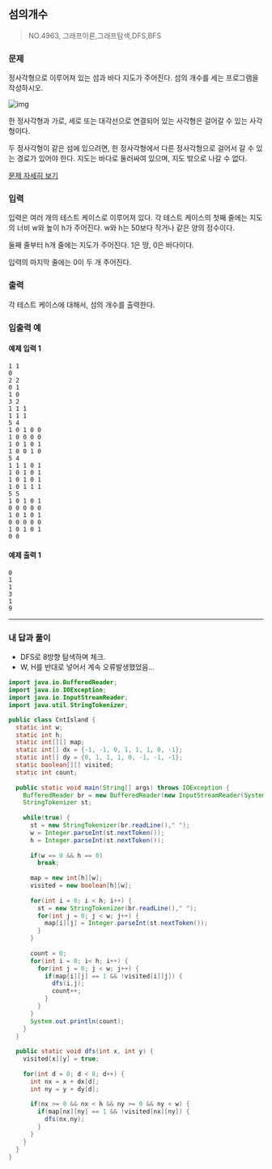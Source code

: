 ## 섬의개수

> NO.4963, 그래프이론,그래프탐색,DFS,BFS



### 문제 

정사각형으로 이루어져 있는 섬과 바다 지도가 주어진다. 섬의 개수를 세는 프로그램을 작성하시오.

![img](https://www.acmicpc.net/upload/images/island.png)

한 정사각형과 가로, 세로 또는 대각선으로 연결되어 있는 사각형은 걸어갈 수 있는 사각형이다. 

두 정사각형이 같은 섬에 있으려면, 한 정사각형에서 다른 정사각형으로 걸어서 갈 수 있는 경로가 있어야 한다. 지도는 바다로 둘러싸여 있으며, 지도 밖으로 나갈 수 없다.

[문제 자세히 보기](https://www.acmicpc.net/problem/4963)

### 입력

입력은 여러 개의 테스트 케이스로 이루어져 있다. 각 테스트 케이스의 첫째 줄에는 지도의 너비 w와 높이 h가 주어진다. w와 h는 50보다 작거나 같은 양의 정수이다.

둘째 줄부터 h개 줄에는 지도가 주어진다. 1은 땅, 0은 바다이다.

입력의 마지막 줄에는 0이 두 개 주어진다.

### 출력

각 테스트 케이스에 대해서, 섬의 개수를 출력한다.

### 입출력 예 

#### 예제 입력 1

```
1 1
0
2 2
0 1
1 0
3 2
1 1 1
1 1 1
5 4
1 0 1 0 0
1 0 0 0 0
1 0 1 0 1
1 0 0 1 0
5 4
1 1 1 0 1
1 0 1 0 1
1 0 1 0 1
1 0 1 1 1
5 5
1 0 1 0 1
0 0 0 0 0
1 0 1 0 1
0 0 0 0 0
1 0 1 0 1
0 0
```

#### 예제 출력 1

```
0
1
1
3
1
9
```

---

### 내 답과 풀이

- DFS로 8방향 탐색하며 체크.
- W, H를 반대로 넣어서 계속 오류발생했었음...

```java
import java.io.BufferedReader;
import java.io.IOException;
import java.io.InputStreamReader;
import java.util.StringTokenizer;

public class CntIsland {
  static int w;
  static int h;
  static int[][] map;
  static int[] dx = {-1, -1, 0, 1, 1, 1, 0, -1};
  static int[] dy = {0, 1, 1, 1, 0, -1, -1, -1};
  static boolean[][] visited;
  static int count;
  
  public static void main(String[] args) throws IOException {
    BufferedReader br = new BufferedReader(new InputStreamReader(System.in));
    StringTokenizer st;
    
    while(true) {
      st = new StringTokenizer(br.readLine()," ");
      w = Integer.parseInt(st.nextToken());
      h = Integer.parseInt(st.nextToken());
      
      if(w == 0 && h == 0)
        break;
      
      map = new int[h][w];
      visited = new boolean[h][w];
      
      for(int i = 0; i < h; i++) {
        st = new StringTokenizer(br.readLine()," ");
        for(int j = 0; j < w; j++) {
          map[i][j] = Integer.parseInt(st.nextToken());
        }
      }
      
      count = 0;
      for(int i = 0; i< h; i++) {
        for(int j = 0; j < w; j++) {
          if(map[i][j] == 1 && !visited[i][j]) {
            dfs(i,j);
            count++;
          }
        }
      }
      System.out.println(count);
    }
  }
  
  public static void dfs(int x, int y) {
    visited[x][y] = true;
    
    for(int d = 0; d < 8; d++) {
      int nx = x + dx[d];
      int ny = y + dy[d];
      
      if(nx >= 0 && nx < h && ny >= 0 && ny < w) {
        if(map[nx][ny] == 1 && !visited[nx][ny]) {
          dfs(nx,ny);
        }
      }
    }
  }
}
```

